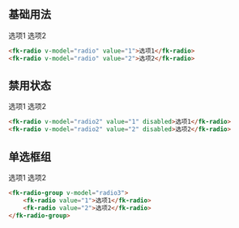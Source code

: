 ## 基础用法
<fk-radio v-model="radio" value="1">选项1</fk-radio>
<fk-radio v-model="radio" value="2">选项2</fk-radio>
```html
<fk-radio v-model="radio" value="1">选项1</fk-radio>
<fk-radio v-model="radio" value="2">选项2</fk-radio>
```
## 禁用状态
<fk-radio v-model="radio2" value="1" disabled>选项1</fk-radio>
<fk-radio v-model="radio2" value="2" disabled>选项2</fk-radio>
```html
<fk-radio v-model="radio2" value="1" disabled>选项1</fk-radio>
<fk-radio v-model="radio2" value="2" disabled>选项2</fk-radio>
```
## 单选框组
<fk-radio-group v-model="radio3">
    <fk-radio value="1">选项1</fk-radio>
    <fk-radio value="2">选项2</fk-radio>
</fk-radio-group>

```html
<fk-radio-group v-model="radio3">
    <fk-radio value="1">选项1</fk-radio>
    <fk-radio value="2">选项2</fk-radio>
</fk-radio-group>
```

<script>
    export default {
        data() {
            return {
                radio: '',
                radio2: '',
                radio3: '1',
                gender: ''
            }
        },
        methods: {
            change(e) {
                console.log(e.target);
            },
            input(val) {
                console.log(val);
            },
            onchange() {
                console.log('onchange');
            }
        },
        mounted() {
        }
    }
</script>

<style scoped>

</style>